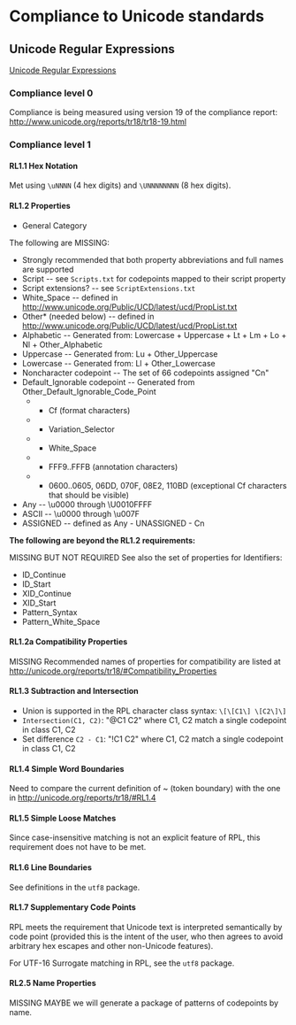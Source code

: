 # Compliance to Unicode standards


## Unicode Regular Expressions

[Unicode Regular Expressions](http://unicode.org/reports/tr18/)

### Compliance level 0

Compliance is being measured using version 19 of the compliance report:
http://www.unicode.org/reports/tr18/tr18-19.html

### Compliance level 1

#### RL1.1 Hex Notation

Met using `\uNNNN` (4 hex digits) and `\UNNNNNNNN` (8 hex digits).

#### RL1.2 Properties

- General Category

The following are MISSING:
- Strongly recommended that both property abbreviations and full names are supported
- Script -- see `Scripts.txt` for codepoints mapped to their script property 
- Script extensions? -- see `ScriptExtensions.txt` 
- White_Space -- defined in http://www.unicode.org/Public/UCD/latest/ucd/PropList.txt 
- Other* (needed below) -- defined in http://www.unicode.org/Public/UCD/latest/ucd/PropList.txt 
- Alphabetic -- Generated from: Lowercase + Uppercase + Lt + Lm + Lo + Nl + Other_Alphabetic
- Uppercase -- Generated from: Lu + Other_Uppercase
- Lowercase -- Generated from: Ll + Other_Lowercase
- Noncharacter codepoint -- The set of 66 codepoints assigned "Cn"
- Default\_Ignorable codepoint -- Generated from Other\_Default\_Ignorable\_Code_Point
    - + Cf (format characters)
    - + Variation_Selector
    - - White_Space
    - - FFF9..FFFB (annotation characters)
    - - 0600..0605, 06DD, 070F, 08E2, 110BD (exceptional Cf characters that should be visible)
- Any -- \u0000 through \U0010FFFF
- ASCII -- \u0000 through \u007F
- ASSIGNED -- defined as Any - UNASSIGNED - Cn


**The following are beyond the RL1.2 requirements:**

MISSING BUT NOT REQUIRED
See also the set of properties for Identifiers:
- ID_Continue
- ID_Start
- XID_Continue
- XID_Start
- Pattern_Syntax
- Pattern_White_Space

#### RL1.2a Compatibility Properties

MISSING
Recommended names of properties for compatibility are listed at http://unicode.org/reports/tr18/#Compatibility_Properties

#### RL1.3 Subtraction and Intersection

- Union is supported in the RPL character class syntax: `\[\[C1\] \[C2\]\]`
- `Intersection(C1, C2)`: "@C1 C2" where C1, C2 match a single codepoint in class C1, C2
- Set difference `C2 - C1`: "!C1 C2" where C1, C2 match a single codepoint in class C1, C2

#### RL1.4 Simple Word Boundaries

Need to compare the current definition of ~ (token boundary) with the one in http://unicode.org/reports/tr18/#RL1.4

#### RL1.5 Simple Loose Matches

Since case-insensitive matching is not an explicit feature of RPL, this requirement does not have to be met.

#### RL1.6 Line Boundaries

See definitions in the `utf8` package.

#### RL1.7 Supplementary Code Points

RPL meets the requirement that Unicode text is interpreted semantically by code
point (provided this is the intent of the user, who then agrees to avoid
arbitrary hex escapes and other non-Unicode features).

For UTF-16 Surrogate matching in RPL, see the `utf8` package.

#### RL2.5 Name Properties

MISSING
MAYBE we will generate a package of patterns of codepoints by name.



